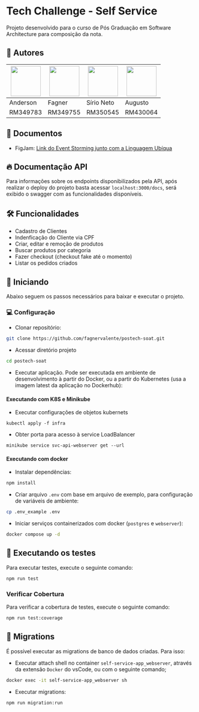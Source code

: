 # Tech Challenge - Self Service
Projeto desenvolvido para o curso de Pós Graduação em Software Architecture para composição da nota.



## 💼 Autores

| [<img src="https://avatars.githubusercontent.com/u/51753091?v=4" width="80px;"/>](https://github.com/AndersonBarbosaDeFreitas) | [<img src="https://avatars.githubusercontent.com/u/1047989?v=4" width="80px;"/>](https://github.com/fagnervalente) | [<img src="https://avatars.githubusercontent.com/u/82381756?v=4" width="80px;"/>](https://github.com/sirio-neto) | [<img src="https://avatars.githubusercontent.com/u/10851086?v=4" width="80px;"/>](https://github.com/augustoefr) |
| --- | --- | --- | --- |
| Anderson | Fagner | Sírio Neto | Augusto |
| RM349783 | RM349755 | RM350545 | RM430064 |


## 📖 Documentos

- FigJam: [Link do Event Storming junto com a Linguagem Ubíqua](https://www.figma.com/file/5De6rNc23ORRVFOVxTFUDT/Event-Storming---Lanchonete-2SOAT?type=whiteboard&node-id=0%3A1&t=Tze0BMEbEmZBjORu-1)


## 🔥 Documentação API

Para informações sobre os endpoints disponibilizados pela API, após realizar o deploy do projeto basta acessar `localhost:3000/docs`, será exibido o swagger com as funcionalidades disponíveis.



## 🛠 Funcionalidades

- Cadastro de Clientes
- Indenficação do Cliente via CPF
- Criar, editar e remoção de produtos
- Buscar produtos por categoria
- Fazer checkout (checkout fake até o momento)
- Listar os pedidos criados


## 🚩 Iniciando
Abaixo seguem os passos necessários para baixar e executar o projeto.

### 💻 Configuração
- Clonar repositório:
```sh
git clone https://github.com/fagnervalente/postech-soat.git
```
- Acessar diretório projeto
```sh
cd postech-soat
```
- Executar aplicação. Pode ser executada em ambiente de desenvolvimento à partir do Docker, ou a partir do Kubernetes (usa a imagem latest da aplicação no Dockerhub):

#### Executando com K8S e Minikube
- Executar configurações de objetos kubernets
```
kubectl apply -f infra
```
- Obter porta para acesso à service LoadBalancer
```
minikube service svc-api-webserver get --url
```

#### Executando com docker
- Instalar dependências:
```sh
npm install
```
- Criar arquivo `.env` com base em arquivo de exemplo, para configuração de variáveis de ambiente:
```sh
cp .env_example .env
```
- Iniciar serviços containerizados com docker (`postgres` e `webserver`):
```sh
docker compose up -d
```

## 🧪 Executando os testes

Para executar testes, execute o seguinte comando:

```bash
npm run test
```

### Verificar Cobertura
Para verificar a cobertura de testes, execute o seguinte comando:
```bash
npm run test:coverage
```

## 🚀 Migrations
É possível executar as migrations de banco de dados criadas. Para isso:
- Executar attach shell no container `self-service-app_webserver`, através da extensão `Docker` do vsCode, ou com o seguinte comando;
```sh
docker exec -it self-service-app_webserver sh
```
- Executar migrations:
```sh
npm run migration:run
```
